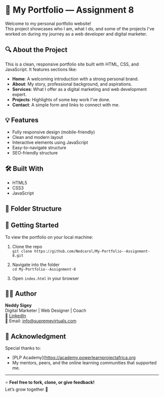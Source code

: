 # 🌟 My Portfolio — Assignment 8

Welcome to my personal portfolio website!  
This project showcases who I am, what I do, and some of the projects I've worked on during my journey as a web developer and digital marketer.

## 🔍 About the Project

This is a clean, responsive portfolio site built with HTML, CSS, and JavaScript. It features sections like:

- **Home**: A welcoming introduction with a strong personal brand.
- **About**: My story, professional background, and aspirations.
- **Services**: What I offer as a digital marketing and web development expert.
- **Projects**: Highlights of some key work I've done.
- **Contact**: A simple form and links to connect with me.

## 💡 Features

- Fully responsive design (mobile-friendly)
- Clean and modern layout
- Interactive elements using JavaScript
- Easy-to-navigate structure
- SEO-friendly structure

## 🛠️ Built With

- HTML5
- CSS3
- JavaScript

## 📁 Folder Structure



## 🚀 Getting Started

To view the portfolio on your local machine:

1. Clone the repo  
   `git clone https://github.com/Nedcarol/My-Portfolio--Assignment-8.git`

2. Navigate into the folder  
   `cd My-Portfolio--Assignment-8`

3. Open `index.html` in your browser

## 🙋‍♀️ Author

**Neddy Sigey**  
Digital Marketer | Web Designer | Coach  
🔗 [LinkedIn](https://www.linkedin.com/in/neddysigey)  
📧 Email: info@supremevirtuals.com

## 📌 Acknowledgment

Special thanks to:
- [PLP Academy](https://academy.powerlearnprojectafrica.org
- My mentors, peers, and the online learning communities that supported me.

---

⭐ **Feel free to fork, clone, or give feedback!**  
Let’s grow together 🚀

